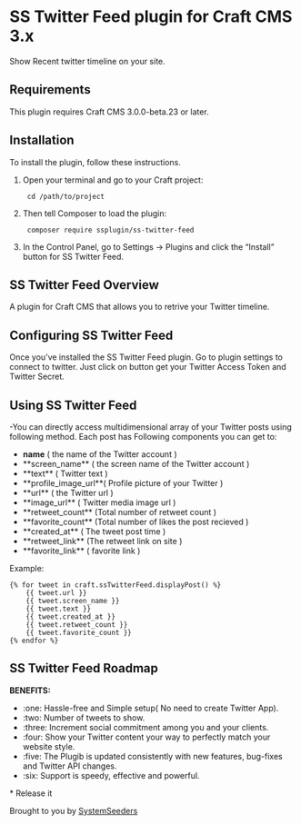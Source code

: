 # SS Twitter Feed plugin for Craft CMS 3.x

Show Recent twitter timeline on your site. 


## Requirements

This plugin requires Craft CMS 3.0.0-beta.23 or later.

## Installation

To install the plugin, follow these instructions.

1. Open your terminal and go to your Craft project:

        cd /path/to/project

2. Then tell Composer to load the plugin:

        composer require ssplugin/ss-twitter-feed

3. In the Control Panel, go to Settings → Plugins and click the “Install” button for SS Twitter Feed.

## SS Twitter Feed Overview

A plugin for Craft CMS that allows you to retrive your Twitter timeline.

## Configuring SS Twitter Feed

Once you’ve installed the SS Twitter Feed plugin. 
Go to plugin settings to connect to twitter.
Just click on button get your Twitter Access Token and Twitter Secret.

## Using SS Twitter Feed

-You can directly access multidimensional array of your Twitter posts using following method.
Each post has Following components you can get to:
<ul>
	<li> <strong>name</strong> ( the name of the Twitter account )</li>
   <li> **screen_name** ( the screen name of the Twitter account )</li>
   <li> **text** ( Twitter text )</li>
   <li> **profile_image_url**( Profile picture of your Twitter )</li>
   <li> **url** ( the Twitter url )</li>
   <li> **image_url** ( Twitter media image url )</li>
   <li> **retweet_count**  (Total number of retweet count  )</li>
   <li> **favorite_count** (Total number of likes the post recieved )</li>
   <li> **created_at**     ( The tweet post time )</li>
   <li> **retweet_link** (The retweet link on site )</li>
   <li> **favorite_link** (  favorite link )</li>
</ul>

Example:
```
{% for tweet in craft.ssTwitterFeed.displayPost() %}
	{{ tweet.url }}
	{{ tweet.screen_name }}
	{{ tweet.text }}
	{{ tweet.created_at }}
	{{ tweet.retweet_count }}
	{{ tweet.favorite_count }}
{% endfor %}
```
## SS Twitter Feed Roadmap

**BENEFITS:**
<ul>
    <li>:one: Hassle-free and Simple setup( No need to create Twitter App).</li>
    <li>:two: Number of tweets to show.</li>
    <li>:three: Increment social commitment among you and your clients.</li>
    <li>:four: Show your Twitter content your way to perfectly match your website style.</li>
    <li>:five: The Plugib is updated consistently with new features, bug-fixes and Twitter API changes.</li>
    <li>:six: Support is speedy, effective and powerful.</li>
</ul>
* Release it

Brought to you by [SystemSeeders](http://www.systemseeders.com/)
